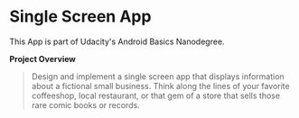# Single Screen App

This App is part of Udacity's Android Basics Nanodegree.

**Project Overview**

> Design and implement a single screen app that displays information about a fictional small business. Think along the lines of your favorite coffeeshop, local restaurant, or that gem of a store that sells those rare comic books or records.
